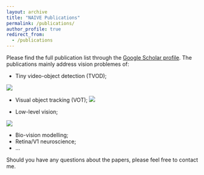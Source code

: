 ```yaml
---
layout: archive
title: "NAIVE Publications"
permalink: /publications/
author_profile: true
redirect_from:
  - /publications
---
```


Please find the full publication list through the [Google Scholar profile](https://scholar.google.com/citations?user=YOtXJvQAAAAJ&hl=zh-CN). The publications mainly address vision problemes of:
* Tiny video-object detection (TVOD);

![](../images/profile-wanggang-realmadrid.png)
  
* Visual object tracking (VOT);
![](../images/profile-wanggang-realmadrid.png)


* Low-level vision;

![](../images/profile-wanggang-realmadrid.png)



* Bio-vision modelling;
* Retina/V1 neuroscience;
* ...

Should you have any questions about the papers, please feel free to contact me.
